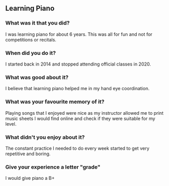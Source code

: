 ## Learning Piano

### What was it that you did?

I was learning piano for about 6 years. This was all for fun and not for competitions or recitals.

### When did you do it? 

I started back in 2014 and stopped attending official classes in 2020.

### What was good about it?

I believe that learning piano helped me in my hand eye coordination.

### What was your favourite memory of it?

Playing songs that I enjoyed were nice as my instructor allowed me to print music sheets I would find online and check if they were suitable for my level.

### What didn't you enjoy about it?

The constant practice I needed to do every week started to get very repetitive and boring.

### Give your experience a letter "grade"

I would give piano a B+